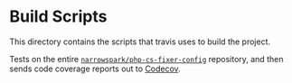 # Build Scripts

This directory contains the scripts that travis uses to build the project.

Tests on the entire [`narrowspark/php-cs-fixer-config`](https://github.com/narrowspark/php-cs-fixer-config) repository,
and then sends code coverage reports out to [Codecov](https://codecov.io/github/narrowspark/php-cs-fixer-config).
